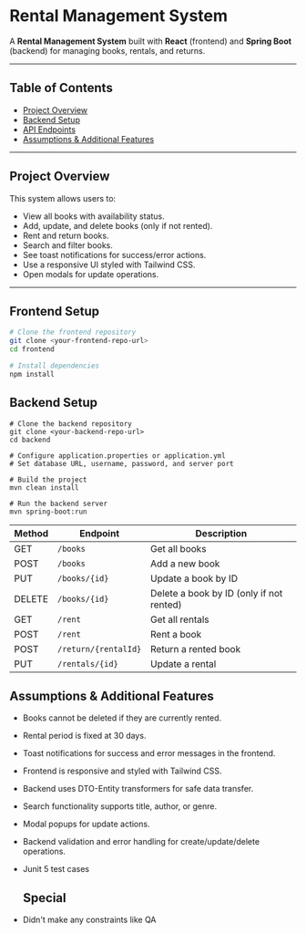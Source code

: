 # Rental Management System

A **Rental Management System** built with **React** (frontend) and **Spring Boot** (backend) for managing books, rentals, and returns.

---

## Table of Contents
- [Project Overview](#project-overview)
- [Backend Setup](#backend-setup)
- [API Endpoints](#api-endpoints)
- [Assumptions & Additional Features](#assumptions--additional-features)


---

## Project Overview
This system allows users to:
- View all books with availability status.
- Add, update, and delete books (only if not rented).
- Rent and return books.
- Search and filter books.
- See toast notifications for success/error actions.
- Use a responsive UI styled with Tailwind CSS.
- Open modals for update operations.

---

## Frontend Setup
```bash
# Clone the frontend repository
git clone <your-frontend-repo-url>
cd frontend

# Install dependencies
npm install
```

## Backend Setup
```
# Clone the backend repository
git clone <your-backend-repo-url>
cd backend

# Configure application.properties or application.yml
# Set database URL, username, password, and server port

# Build the project
mvn clean install

# Run the backend server
mvn spring-boot:run

```

| Method | Endpoint             | Description                              |
| ------ | -------------------- | ---------------------------------------- |
| GET    | `/books`             | Get all books                            |
| POST   | `/books`             | Add a new book                           |
| PUT    | `/books/{id}`        | Update a book by ID                      |
| DELETE | `/books/{id}`        | Delete a book by ID (only if not rented) |
| GET    | `/rent`              | Get all rentals                          |
| POST   | `/rent`              | Rent a book                              |
| POST   | `/return/{rentalId}` | Return a rented book                     |
| PUT    | `/rentals/{id}`      | Update a rental                          |


## Assumptions & Additional Features

- Books cannot be deleted if they are currently rented.
- Rental period is fixed at 30 days.
- Toast notifications for success and error messages in the frontend.
- Frontend is responsive and styled with Tailwind CSS.
- Backend uses DTO-Entity transformers for safe data transfer.
- Search functionality supports title, author, or genre.
- Modal popups for update actions.
- Backend validation and error handling for create/update/delete operations.
- Junit 5 test cases

  ## Special
- Didn't make any constraints like QA 
